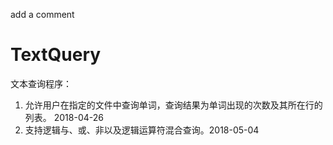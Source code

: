 add a comment

# TextQuery
文本查询程序：
1. 允许用户在指定的文件中查询单词，查询结果为单词出现的次数及其所在行的列表。 2018-04-26
2. 支持逻辑与、或、非以及逻辑运算符混合查询。2018-05-04
